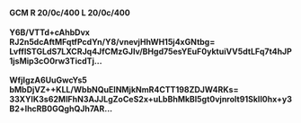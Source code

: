 #### GCM R 20/0c/400 L 20/0c/400
**Y6B/VTTd+cAhbDvx**<br/>**RJ2n5dcAftMFqtfPcdYn/Y8/vnevjHhWH15j4xGNtbg=**<br/>**LvffISTGLdS7LXCRJq4JfCMzGJIv/BHgd75esYEuF0yktuiVV5dtLFq7t4hJP1jsMip3cO0rw3TicdTj...**<br/><br/>
**WfjIgzA6UuGwcYs5**<br/>**bMbDjVZ++KLL/WbbNQuEINMjkNmR4CTT198ZDJW4RKs=**<br/>**33XYIK3s62MIFhN3AJJLgZoCeS2x+uLbBhMkBl5gt0vjnrolt91SklI0hx+y3B2+lhcRB0GQghQJh7AR...**